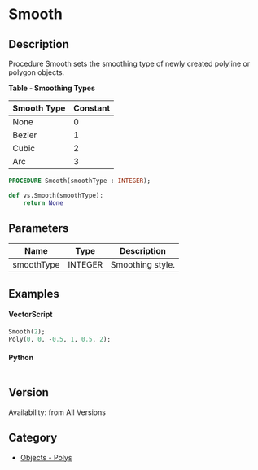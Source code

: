 # Smooth

## Description
Procedure Smooth sets the smoothing type of newly created polyline or polygon objects.

**Table - Smoothing Types**

| Smooth Type | Constant |
|-------------|----------|
| None        | 0        |
| Bezier      | 1        |
| Cubic       | 2        |
| Arc         | 3        |

```pascal
PROCEDURE Smooth(smoothType : INTEGER);
```

```python
def vs.Smooth(smoothType):
    return None
```

## Parameters
|Name|Type|Description|
|---|---|---|
|smoothType|INTEGER|Smoothing style.|

## Examples
#### VectorScript ####
```pascal
Smooth(2);
Poly(0, 0, -0.5, 1, 0.5, 2);
```
#### Python ####
```python

```

## Version
Availability: from All Versions

## Category
* [Objects - Polys](../Categories/Objects%20-%20Polys.md)
